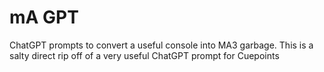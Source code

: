 # mA GPT
ChatGPT prompts to convert a useful console into MA3 garbage. 
This is a salty direct rip off of a very useful ChatGPT prompt for Cuepoints 
